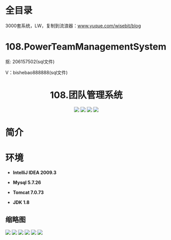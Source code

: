 # 全目录

3000套系统，LW，复制到流浪器：www.yuque.com/wisebit/blog

# 108.PowerTeamManagementSystem

<p>抠: 206157502(sql文件)</p>
<p>V：bishebao888888(sql文件)</p>

<p><h1 align="center">108.团队管理系统</h1></p>


<p align="center">
	<img src="https://img.shields.io/badge/jdk-1.8-orange.svg"/>
    <img src="https://img.shields.io/badge/spring-5.x-lightgrey.svg"/>
    <img src="https://img.shields.io/badge/springmvc-3.x-blue.svg"/>
    <img src="https://img.shields.io/badge/mybatis-3.x-yellow.svg"/>
</p>

# 简介
>
> 



# 环境

- <b>IntelliJ IDEA 2009.3</b>

- <b>Mysql 5.7.26</b>

- <b>Tomcat 7.0.73</b>

- <b>JDK 1.8</b>




## 缩略图

![](https://bitwise.oss-cn-heyuan.aliyuncs.com/2024/9/10/668e0e71-859c-4db3-acb6-085d67843570.png)
![](https://bitwise.oss-cn-heyuan.aliyuncs.com/2024/9/10/c6b0fa78-be98-47f8-86d4-1942ed359760.png)
![](https://bitwise.oss-cn-heyuan.aliyuncs.com/2024/9/10/710408b6-2ffd-4a31-b8ab-c70a3152ae26.png)
![](https://bitwise.oss-cn-heyuan.aliyuncs.com/2024/9/10/cc3e15b7-d742-49fb-b9b0-e5158bb9ef82.png)
![](https://bitwise.oss-cn-heyuan.aliyuncs.com/2024/9/10/0850a3f6-db08-46e4-bc41-9255bc013dc2.png)
![](https://bitwise.oss-cn-heyuan.aliyuncs.com/2024/9/10/572464a0-3b5d-4f2d-a04f-5ae717d0045f.png)





